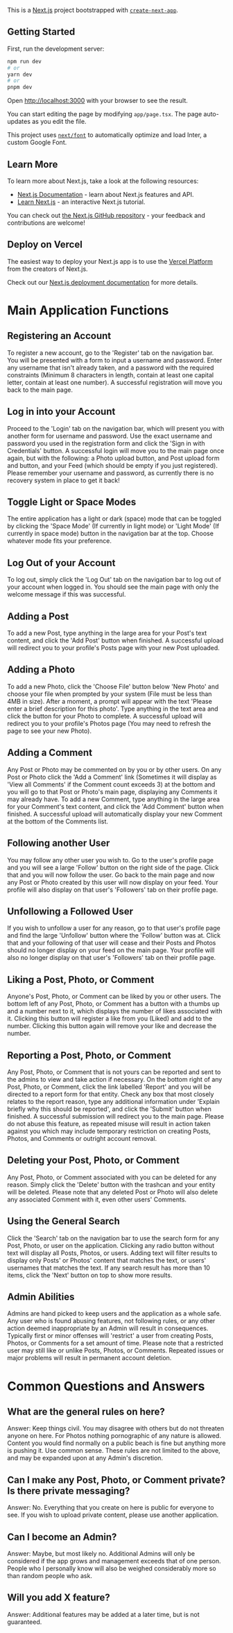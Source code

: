 This is a [Next.js](https://nextjs.org/) project bootstrapped with [`create-next-app`](https://github.com/vercel/next.js/tree/canary/packages/create-next-app).

## Getting Started

First, run the development server:

```bash
npm run dev
# or
yarn dev
# or
pnpm dev
```

Open [http://localhost:3000](http://localhost:3000) with your browser to see the result.

You can start editing the page by modifying `app/page.tsx`. The page auto-updates as you edit the file.

This project uses [`next/font`](https://nextjs.org/docs/basic-features/font-optimization) to automatically optimize and load Inter, a custom Google Font.

## Learn More

To learn more about Next.js, take a look at the following resources:

- [Next.js Documentation](https://nextjs.org/docs) - learn about Next.js features and API.
- [Learn Next.js](https://nextjs.org/learn) - an interactive Next.js tutorial.

You can check out [the Next.js GitHub repository](https://github.com/vercel/next.js/) - your feedback and contributions are welcome!

## Deploy on Vercel

The easiest way to deploy your Next.js app is to use the [Vercel Platform](https://vercel.com/new?utm_medium=default-template&filter=next.js&utm_source=create-next-app&utm_campaign=create-next-app-readme) from the creators of Next.js.

Check out our [Next.js deployment documentation](https://nextjs.org/docs/deployment) for more details.

# Main Application Functions

## Registering an Account

To register a new account, go to the 'Register' tab on the navigation bar. You will be presented with a form to input a username and 
password. Enter any username that isn't already taken, and a password with the required constraints (Minimum 8 characters in length, contain at least one capital letter, contain at least one number). A successful registration will move you back to the main page. 

## Log in into your Account

Proceed to the 'Login' tab on the navigation bar, which will present you with another form for username and password. Use the exact username and password you used in the registration form and click the 'Sign in with Credentials' button. A successful login will move you to the main page once again, but with the following: a Photo upload button, and Post upload form and button, and your Feed (which should be empty if you just registered). Please remember your username and password, as currently there is no recovery system in place to get it back!

## Toggle Light or Space Modes

The entire application has a light or dark (space) mode that can be toggled by clicking the 'Space Mode' (If currently in light mode) or 'Light Mode' (If currently in space mode) button in the navigation bar at the top. Choose whatever mode fits your preference.

## Log Out of your Account

To log out, simply click the 'Log Out' tab on the navigation bar to log out of your account when logged in. You should see the main page with only the welcome message if this was successful.

## Adding a Post

To add a new Post, type anything in the large area for your Post's text content, and click the 'Add Post' button when finished. A successful upload will redirect you to your profile's Posts page with your new Post uploaded.

## Adding a Photo

To add a new Photo, click the 'Choose File' button below 'New Photo' and choose your file when prompted by your system (File must be less than 4MB in size). After a moment, a prompt will appear with the text 'Please enter a brief description for this photo'. Type anything in the text area and click the button for your Photo to complete. A successful upload will redirect you to your profile's Photos page (You may need to refresh the page to see your new Photo).

## Adding a Comment

Any Post or Photo may be commented on by you or by other users. On any Post or Photo click the 'Add a Comment' link (Sometimes it will display as 'View all Comments' if the Comment count exceeds 3) at the bottom and you will go to that Post or Photo's main page, displaying any Comments it may already have. To add a new Comment, type anything in the large area for your Comment's text content, and click the 'Add Comment' button when finished. A successful upload will automatically display your new Comment at the bottom of the Comments list.

## Following another User

You may follow any other user you wish to. Go to the user's profile page and you will see a large 'Follow' button on the right side of the page. Click that and you will now follow the user. Go back to the main page and now any Post or Photo created by this user will now display on your feed. Your profile will also display on that user's 'Followers' tab on their profile page.

## Unfollowing a Followed User

If you wish to unfollow a user for any reason, go to that user's profile page and find the large 'Unfollow' button where the 'Follow' button was at. Click that and your following of that user will cease and their Posts and Photos should no longer display on your feed on the main page. Your profile will also no longer display on that user's 'Followers' tab on their profile page.

## Liking a Post, Photo, or Comment

Anyone's Post, Photo, or Comment can be liked by you or other users. The bottom left of any Post, Photo, or Comment has a button with a thumbs up and a number next to it, which displays the number of likes associated with it. Clicking this button will register a like from you (Liked) and add to the number. Clicking this button again will remove your like and decrease the number.

## Reporting a Post, Photo, or Comment

Any Post, Photo, or Comment that is not yours can be reported and sent to the admins to view and take action if necessary. On the bottom right of any Post, Photo, or Comment, click the link labelled 'Report' and you will be directed to a report form for that entity. Check any box that most closely relates to the report reason, type any additional information under 'Explain briefly why this should be reported', and click the 'Submit' button when finished. A successful submission will redirect you to the main page. Please do not abuse this feature, as repeated misuse will result in action taken against you which may include temporary restriction on creating Posts, Photos, and Comments or outright account removal.

## Deleting your Post, Photo, or Comment

Any Post, Photo, or Comment associated with you can be deleted for any reason. Simply click the 'Delete' button with the trashcan and your entity will be deleted. Please note that any deleted Post or Photo will also delete any associated Comment with it, even other users' Comments.

## Using the General Search

Click the 'Search' tab on the navigation bar to use the search form for any Post, Photo, or user on the application. Clicking any radio button without text will display all Posts, Photos, or users. Adding text will filter results to display only Posts' or Photos' content that matches the text, or users' usernames that matches the text. If any search result has more than 10 items, click the 'Next' button on top to show more results.

## Admin Abilities

Admins are hand picked to keep users and the application as a whole safe. Any user who is found abusing features, not following rules, or any other action deemed inappropriate by an Admin will result in consequences. Typically first or minor offenses will 'restrict' a user from creating Posts, Photos, or Comments for a set amount of time. Please note that a restricted user may still like or unlike Posts, Photos, or Comments. Repeated issues or major problems will result in permanent account deletion.

# Common Questions and Answers

## What are the general rules on here?

Answer: Keep things civil. You may disagree with others but do not threaten anyone on here. For Photos nothing pornographic of any nature is allowed. Content you would find normally on a public beach is fine but anything more is pushing it. Use common sense. These rules are not limited to the above, and may be expanded upon at any Admin's discretion.

## Can I make any Post, Photo, or Comment private? Is there private messaging?

Answer: No. Everything that you create on here is public for everyone to see. If you wish to upload private content, please use another 
application.

## Can I become an Admin?

Answer: Maybe, but most likely no. Additional Admins will only be considered if the app grows and management exceeds that of one person. People who I personally know will also be weighed considerably more so than random people who ask.

## Will you add X feature?

Answer: Additional features may be added at a later time, but is not guaranteed.